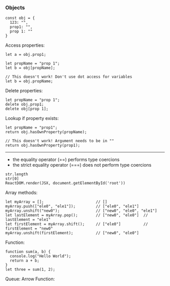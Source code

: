 ### Objects 
```
const obj = {
  123: "",
  prop1: "",
  prop 1: ""
}
```
Access properties:
```
let a = obj.prop1;

let propName = "prop 1";
let b = obj[propName];

// This doesn't work! Don't use dot access for variables
let b = obj.propName;
```
Delete properties: 
```
let propName = "prop 1";
delete obj.prop1;
delete obj[prop 1];
```

Lookup if property exists: 
```
let propName = "prop1";
return obj.hasOwnProperty(propName);

// This doesn't work! Argument needs to be in ""
return obj.hasOwnProperty(prop1);
```


---
- the equality operator (==) performs type coercions
- the strict equality operator (===) does not perform type coercions
```
str.length
str[0]
ReactDOM.render(JSX, document.getElementById('root'))
```
Array methods:
```
let myArray = [];                       // []
myArray.push(["ele0", "ele1"]);         // ["ele0", "ele1"]
myArray.unshift("new0");                // ["new0", "ele0", "ele1"]
let lastElement = myArray.pop();        // ["new0", "ele0"]  // lastElement = "ele1"
let firstElement = myArray.shift();     // ["ele0"]          // firstElement = "new0"
myArray.unshift(firstElement);          // ["new0", "ele0"]
```
Function:
```
function sum(a, b) {
  console.log("Hello World");
  return a + b;
}
let three = sum(1, 2);  
```
Queue:
Arrow Function:
```
```
